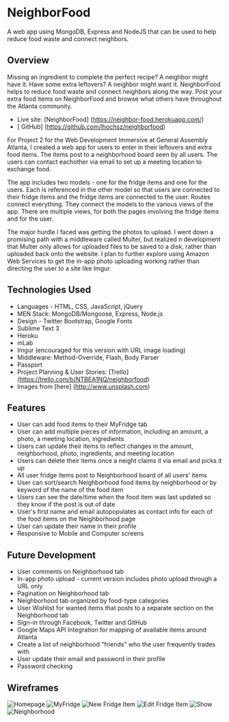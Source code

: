 # NeighborFood
A web app using MongoDB, Express and NodeJS that can be used to help reduce food waste and connect neighbors.

## Overview
Missing an ingredient to complete the perfect recipe?  A neighbor might have it.
Have some extra leftovers? A neighbor might want it.
NeighborFood helps to reduce food waste and connect neighbors along the way.
Post your extra food items on NeighborFood and browse what others have throughout the Atlanta community.

* Live site: [NeighborFood] (https://neighbor-food.herokuapp.com/)
* [ GitHub] (https://github.com/lhochsz/neighborfood)

For Project 2 for the Web Development Immersive at General Assembly Atlanta, I created a web app for users to enter in their leftovers and extra food items.  The items post to a neighborhood board seen by all users.  The users can contact eachother via email to set up a meeting location to exchange food.

The app includes two models - one for the fridge items and one for the users.  Each is referenced in the other model so that users are connected to their fridge items and the fridge items are connected to the user.
Routes connect everything.  They connect the models to the various views of the app.  There are multiple views, for both the pages involving the fridge items and for the user.

The major hurdle I faced was getting the photos to upload.  I went down a promising path with a middleware called Multer, but realized n development that Multer only allows for uploaded files to be saved to a disk, rather than uploaded back onto the website.
I plan to further explore using Amazon Web Services to get the in-app photo uploading working rather than directing the user to a site like Imgur.

## Technologies Used
* Languages - HTML, CSS, JavaScript, jQuery
* MEN Stack: MongoDB/Mongoose, Express, Node.js
* Design - Twitter Bootstrap, Google Fonts
* Sublime Text 3
* Heroku
* mLab
* Imgur (encouraged for this version with URL image loading)
* Middleware: Method-Override, Flash, Body Parser
* Passport
* Project Planning & User Stories: [Trello] (https://trello.com/b/NTBEA1NQ/neighborfood)
* Images from [here] (http://www.unsplash.com)

## Features
* User can add food items to their MyFridge tab
* User can add multiple pieces of information, including an amount, a photo, a meeting location, ingredients
* Users can update their items to reflect changes in the amount, neighborhood, photo, ingredients, and meeting location
* Users can delete their items once a neight claims it via email and picks it up
* All user fridge items post to Neighborhood board of all users' items
* User can sort/search Neighborhood food items by neighborhood or by keyword of the name of the food item
* Users can see the date/time when the food item was last updated so they know if the post is out of date
* User's first name and email autopopulates as contact info for each of the food items on the Neighborhood page
* User can update their name in their profile
* Responsive to Mobile and Computer screens

## Future Development
* User comments on Neighborhood tab
* In-app photo upload - current version includes photo upload through a URL only
* Pagination on Neighborhood tab
* Neighborhood tab organized by food-type categories
* User Wishlist for wanted items that posts to a separate section on the Neighborhood tab
* Sign-in through Facebook, Twitter and GitHub
* Google Maps API Integration for mapping of available items around Atlanta
* Create a list of neighborhood "friends" who the user frequently trades with
* User update their email and password in their profile
* Password checking

## Wireframes
![Homepage](https://github.com/lhochsz/neighborfood/blob/master/public/images/wireframes/index.JPG "Homepage")
![MyFridge](https://github.com/lhochsz/neighborfood/blob/master/public/images/wireframes/myfridge.JPG "MyFridge")
![New Fridge Item](https://github.com/lhochsz/neighborfood/blob/master/public/images/wireframes/new.JPG "New Fridge Item")
![Edit Fridge Item](https://github.com/lhochsz/neighborfood/blob/master/public/images/wireframes/edit.JPG "Edit Fridge Item")
![Show](https://github.com/lhochsz/neighborfood/blob/master/public/images/wireframes/show.JPG "Show Item")
![Neighborhood](https://github.com/lhochsz/neighborfood/blob/master/public/images/wireframes/neighborhood.JPG "Neighborhood")

